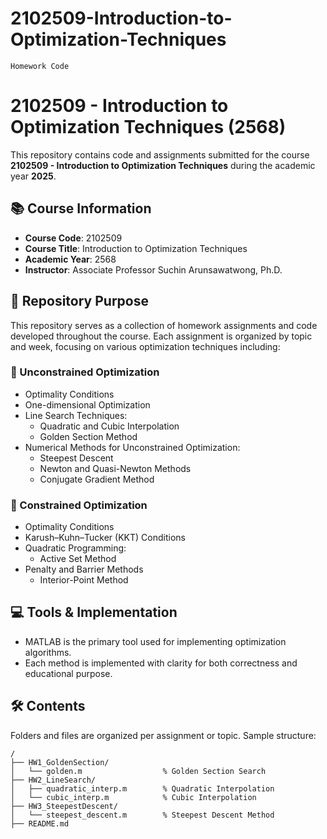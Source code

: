 # 2102509-Introduction-to-Optimization-Techniques
`Homework Code`
# 2102509 - Introduction to Optimization Techniques (2568)

This repository contains code and assignments submitted for the course **2102509 - Introduction to Optimization Techniques** during the academic year **2025**.

## 📚 Course Information

- **Course Code**: 2102509  
- **Course Title**: Introduction to Optimization Techniques  
- **Academic Year**: 2568  
- **Instructor**: Associate Professor Suchin Arunsawatwong, Ph.D.

## 📁 Repository Purpose

This repository serves as a collection of homework assignments and code developed throughout the course. Each assignment is organized by topic and week, focusing on various optimization techniques including:

### 📌 Unconstrained Optimization
- Optimality Conditions
- One-dimensional Optimization
- Line Search Techniques:
  - Quadratic and Cubic Interpolation
  - Golden Section Method
- Numerical Methods for Unconstrained Optimization:
  - Steepest Descent
  - Newton and Quasi-Newton Methods
  - Conjugate Gradient Method

### 📌 Constrained Optimization
- Optimality Conditions
- Karush–Kuhn–Tucker (KKT) Conditions
- Quadratic Programming:
  - Active Set Method
- Penalty and Barrier Methods
  - Interior-Point Method

## 💻 Tools & Implementation

- MATLAB is the primary tool used for implementing optimization algorithms.
- Each method is implemented with clarity for both correctness and educational purpose.


## 🛠 Contents

Folders and files are organized per assignment or topic. Sample structure:
  ```plaintext
/
├── HW1_GoldenSection/
│   └── golden.m                  % Golden Section Search
├── HW2_LineSearch/
│   ├── quadratic_interp.m        % Quadratic Interpolation
│   └── cubic_interp.m            % Cubic Interpolation
├── HW3_SteepestDescent/
│   └── steepest_descent.m        % Steepest Descent Method
├── README.md
